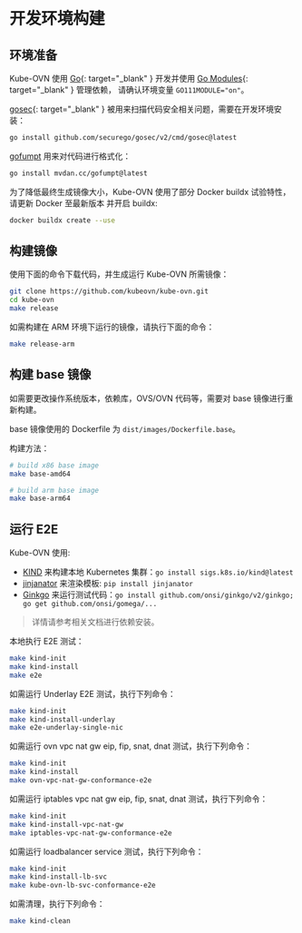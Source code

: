 # 开发环境构建

## 环境准备

Kube-OVN 使用 [Go](https://golang.org/){: target="_blank" } 开发并使用 [Go Modules](https://github.com/golang/go/wiki/Modules){: target="_blank" } 管理依赖，
请确认环境变量 `GO111MODULE="on"`。

[gosec](https://github.com/securego/gosec){: target="_blank" } 被用来扫描代码安全相关问题，需要在开发环境安装：

```bash
go install github.com/securego/gosec/v2/cmd/gosec@latest
```

[gofumpt](https://github.com/mvdan/gofumpt) 用来对代码进行格式化：

```bash
go install mvdan.cc/gofumpt@latest
```

为了降低最终生成镜像大小，Kube-OVN 使用了部分 Docker buildx 试验特性，请更新 Docker 至最新版本
并开启 buildx:

```bash
docker buildx create --use
```

## 构建镜像

使用下面的命令下载代码，并生成运行 Kube-OVN 所需镜像：

```bash
git clone https://github.com/kubeovn/kube-ovn.git
cd kube-ovn
make release
```

如需构建在 ARM 环境下运行的镜像，请执行下面的命令：

```bash
make release-arm
```

## 构建 base 镜像

如需要更改操作系统版本，依赖库，OVS/OVN 代码等，需要对 base 镜像进行重新构建。

base 镜像使用的 Dockerfile 为 `dist/images/Dockerfile.base`。

构建方法：

```bash
# build x86 base image
make base-amd64

# build arm base image
make base-arm64
```

## 运行 E2E

Kube-OVN 使用:

- [KIND](https://kind.sigs.k8s.io/) 来构建本地 Kubernetes 集群：` go install sigs.k8s.io/kind@latest `
- [jinjanator](https://github.com/kpfleming/jinjanator) 来渲染模板: ` pip install jinjanator `
- [Ginkgo](https://onsi.github.io/ginkgo/) 来运行测试代码：` go install github.com/onsi/ginkgo/v2/ginkgo; go get github.com/onsi/gomega/... `

> 详情请参考相关文档进行依赖安装。

本地执行 E2E 测试：

```bash
make kind-init
make kind-install
make e2e
```

如需运行 Underlay E2E 测试，执行下列命令：

```bash
make kind-init
make kind-install-underlay
make e2e-underlay-single-nic
```

如需运行 ovn vpc nat gw eip, fip, snat, dnat 测试，执行下列命令：

```bash
make kind-init
make kind-install
make ovn-vpc-nat-gw-conformance-e2e
```

如需运行 iptables vpc nat gw eip, fip, snat, dnat 测试，执行下列命令：

```bash
make kind-init
make kind-install-vpc-nat-gw
make iptables-vpc-nat-gw-conformance-e2e
```

如需运行 loadbalancer service 测试，执行下列命令：

```bash
make kind-init
make kind-install-lb-svc
make kube-ovn-lb-svc-conformance-e2e
```

如需清理，执行下列命令：

```bash
make kind-clean
```
